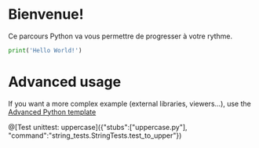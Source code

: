 # Bienvenue!

Ce parcours Python va vous permettre de progresser à votre rythme.

```python runnable
print('Hello World!')
```

# Advanced usage

If you want a more complex example (external libraries, viewers...), use the [Advanced Python template](https://tech.io/select-repo/429)



@[Test unittest: uppercase]({"stubs":["uppercase.py"], "command":"string_tests.StringTests.test_to_upper"})